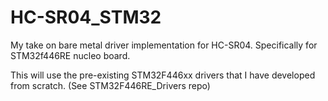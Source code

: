 # HC-SR04_STM32
My take on bare metal driver implementation for HC-SR04. Specifically for STM32f446RE nucleo board.

This will use the pre-existing STM32F446xx drivers that I have developed from scratch. (See STM32F446RE_Drivers repo)

